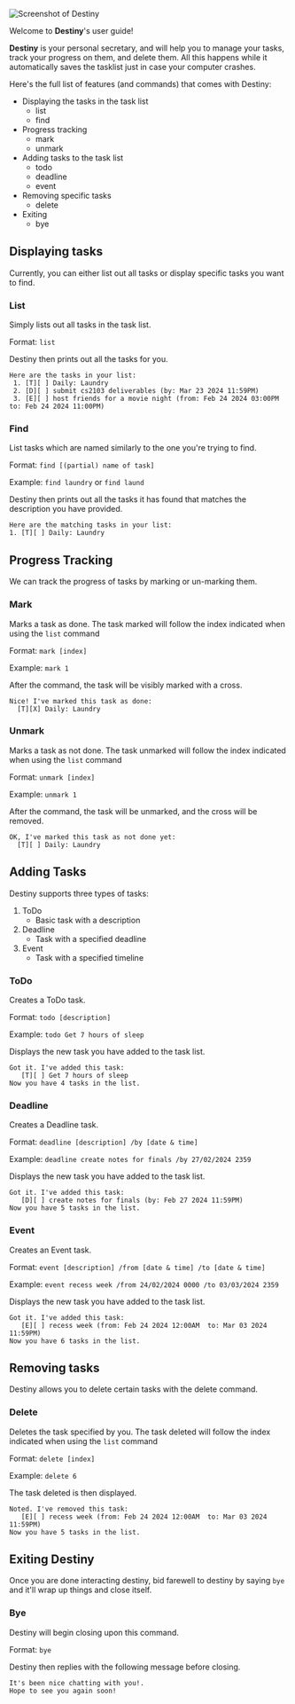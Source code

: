 
![Screenshot of Destiny](Ui.png)

Welcome to **Destiny**'s user guide!

**Destiny** is your personal secretary, and will help you to manage your tasks,
track your progress on them, and delete them. All this happens while it automatically
saves the tasklist just in case your computer crashes.

Here's the full list of features (and commands) that comes with Destiny:
* Displaying the tasks in the task list
  * list 
  * find
* Progress tracking
  * mark
  * unmark
* Adding tasks to the task list
  * todo
  * deadline
  * event
* Removing specific tasks
  * delete
* Exiting
  * bye

## Displaying tasks
Currently, you can either list out all tasks or display specific tasks
you want to find.

### List

Simply lists out all tasks in the task list.

Format: `list`

Destiny then prints out all the tasks for you.

```
Here are the tasks in your list:
 1. [T][ ] Daily: Laundry
 2. [D][ ] submit cs2103 deliverables (by: Mar 23 2024 11:59PM)
 3. [E][ ] host friends for a movie night (from: Feb 24 2024 03:00PM  to: Feb 24 2024 11:00PM)
```

### Find 

List tasks which are named similarly to the one you're trying to find.

Format: `find [(partial) name of task]`

Example: `find laundry` or `find laund`

Destiny then prints out all the tasks it has found that matches the
description you have provided.

```
Here are the matching tasks in your list:
1. [T][ ] Daily: Laundry
```

## Progress Tracking

We can track the progress of tasks by marking or un-marking them.

### Mark

Marks a task as done. The task marked will follow the index indicated when
using the `list` command

Format: `mark [index]`

Example: `mark 1`

After the command, the task will be visibly marked with a cross.

```
Nice! I've marked this task as done:
  [T][X] Daily: Laundry
```
### Unmark

Marks a task as not done. The task unmarked will follow the index indicated when
using the `list` command

Format: `unmark [index]`

Example: `unmark 1`

After the command, the task will be unmarked, and the cross will be removed.

```
OK, I've marked this task as not done yet:
  [T][ ] Daily: Laundry
```
## Adding Tasks

Destiny supports three types of tasks:
1. ToDo
   - Basic task with a description
2. Deadline
   - Task with a specified deadline
3. Event
   - Task with a specified timeline
   
### ToDo

Creates a ToDo task.

Format: `todo [description]`

Example: `todo Get 7 hours of sleep`

Displays the new task you have added to the task list.

```
Got it. I've added this task:
   [T][ ] Get 7 hours of sleep
Now you have 4 tasks in the list.
```

### Deadline

Creates a Deadline task.

Format: `deadline [description] /by [date & time]`

Example: `deadline create notes for finals /by 27/02/2024 2359`

Displays the new task you have added to the task list.

```
Got it. I've added this task:
   [D][ ] create notes for finals (by: Feb 27 2024 11:59PM)
Now you have 5 tasks in the list.
```

### Event

Creates an Event task.

Format: `event [description] /from [date & time] /to [date & time]`

Example: `event recess week /from 24/02/2024 0000 /to 03/03/2024 2359`

Displays the new task you have added to the task list.

```
Got it. I've added this task:
   [E][ ] recess week (from: Feb 24 2024 12:00AM  to: Mar 03 2024 11:59PM)
Now you have 6 tasks in the list.
```

## Removing tasks

Destiny allows you to delete certain tasks with the delete command.

### Delete

Deletes the task specified by you. The task deleted will follow the index indicated when
using the `list` command

Format: `delete [index]`

Example: `delete 6`

The task deleted is then displayed.

```
Noted. I've removed this task:
   [E][ ] recess week (from: Feb 24 2024 12:00AM  to: Mar 03 2024 11:59PM)
Now you have 5 tasks in the list.
```

## Exiting Destiny

Once you are done interacting destiny, bid farewell to destiny by saying `bye`
and it'll wrap up things and close itself.

### Bye

Destiny will begin closing upon this command.

Format: `bye`

Destiny then replies with the following message before closing.

```
It's been nice chatting with you!.
Hope to see you again soon!
```
